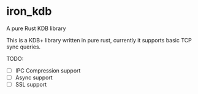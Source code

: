 # iron_kdb
A pure Rust KDB library

This is a KDB+ library written in pure rust, currently it supports basic TCP sync queries.

TODO:
- [ ] IPC Compression support
- [ ] Async support
- [ ] SSL support
